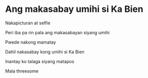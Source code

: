 # Ang makasabay umihi si Ka Bien

Nakapicturan at selfie

Peri iba pa rin pala ang makasabayan siyang umihi

Pwede nakong mamatay

Dahil nakasabay kong umihi si Ka Bien

Inantay ko talaga siyang matapos

Mala threesome

